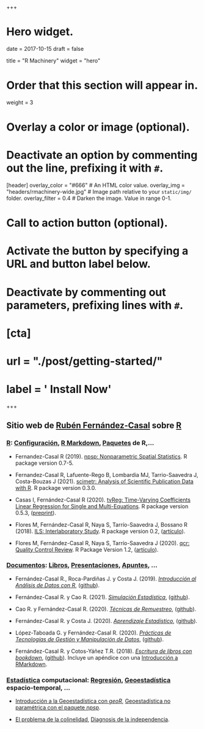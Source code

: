 +++
# Hero widget.

date = 2017-10-15
draft = false

title = "R Machinery"
widget = "hero"

# Order that this section will appear in.
weight = 3

# Overlay a color or image (optional).
#   Deactivate an option by commenting out the line, prefixing it with `#`.
[header]
  overlay_color = "#666"  # An HTML color value.
  overlay_img = "headers/rmachinery-wide.jpg"  # Image path relative to your `static/img/` folder.
  overlay_filter = 0.4  # Darken the image. Value in range 0-1.

# Call to action button (optional).
#   Activate the button by specifying a URL and button label below.
#   Deactivate by commenting out parameters, prefixing lines with `#`.
# [cta]
#   url = "./post/getting-started/"
#   label = '<i class="fa fa-download"></i> Install Now'
+++

## Sitio web de [Rubén Fernández-Casal](/#about) sobre [R](/categories/r)

### [R](/categories/r): [Configuración](/tags/configuración), [R Markdown](/tags/r-markdown), [Paquetes](/tags/paquetes) de R,...

- Fernandez-Casal R (2019). [npsp: Nonparametric Spatial Statistics](https://rubenfcasal.github.io/npsp). R package version 0.7-5.
  
- Fernandez-Casal R, Lafuente-Rego B, Lombardia MJ, Tarrio-Saavedra J, Costa-Bouzas J (2021). [scimetr: Analysis of Scientific Publication Data with R](https://rubenfcasal.github.io/scimetr). R package version 0.3.0.

- Casas I, Fernández-Casal R (2020). [tvReg: Time-Varying Coefficients Linear Regression for Single and Multi-Equations](https://CRAN.R-project.org/package=tvReg). R package version 0.5.3, ([preprint](https://papers.ssrn.com/sol3/papers.cfm?abstract_id=3363526)). 

- Flores M, Fernández-Casal R, Naya S, Tarrío-Saavedra J, Bossano R (2018). [ILS: Interlaboratory Study](https://cran.r-project.org/package=ILS). R package version 0.2, ([artículo](https://doi.org/10.1016/j.chemolab.2018.07.013)).

- Flores M, Fernández-Casal R, Naya S, Tarrío-Saavedra J (2020). [qcr: Quality Control Review](https://cran.r-project.org/package=qcr). R Package Version 1.2, ([artículo](https://doi.org/10.3390/math8010058)).

### [Documentos](/categories/documentos): [Libros](/tags/libros), [Presentaciones](/tags/presentaciones), [Apuntes](/tags/apuntes), ...

- Fernández-Casal R., Roca-Pardiñas J. y Costa J. (2019). *[Introducción al Análisis de Datos con R](https://rubenfcasal.github.io/intror)*, ([github](https://github.com/rubenfcasal/intror)).

- Fernández-Casal R. y Cao R. (2021). *[Simulación Estadística](https://rubenfcasal.github.io/simbook)*, ([github](https://github.com/rubenfcasal/simbook)).

- Cao R. y Fernández-Casal R. (2020). *[Técnicas de Remuestreo](https://rubenfcasal.github.io/book_remuestreo)*,  ([github](https://github.com/rubenfcasal/book_remuestreo)).

- Fernández-Casal R. y Costa J. (2020). *[Aprendizaje Estadístico](https://rubenfcasal.github.io/aprendizaje_estadistico)*,  ([github](https://github.com/rubenfcasal/aprendizaje_estadistico)).

- López-Taboada G. y Fernández-Casal R. (2020). *[Prácticas de Tecnologías de Gestión y Manipulación de Datos](https://gltaboada.github.io/tgdbook)*,  ([github](https://github.com/gltaboada/tgdbook)).

- Fernández-Casal R. y Cotos-Yáñez T.R. (2018). *[Escritura de libros con bookdown](https://rubenfcasal.github.io/bookdown_intro)*,  ([github](https://github.com/rubenfcasal/bookdown_intro)). Incluye un apéndice con una [Introducción a RMarkdown](https://rubenfcasal.github.io/bookdown_intro/rmarkdown.html). 

### [Estadística](/categories/estadística) computacional: [Regresión](/tags/regresión), [Geoestadística](/tags/geoestadística) espacio-temporal, ...

- [Introducción a la Geoestadística con *geoR*](/post/introduccion-a-la-geoestadistica-con-geor), [Geoestadística no paramétrica con el paquete *npsp*](/post/geoestadistica-no-parametrica-con-el-paquete-npsp).

- [El problema de la colinelidad](/post/problema-colinealidad), [Diagnosis de la independencia](/post/diagnosis-de-la-independencia).
